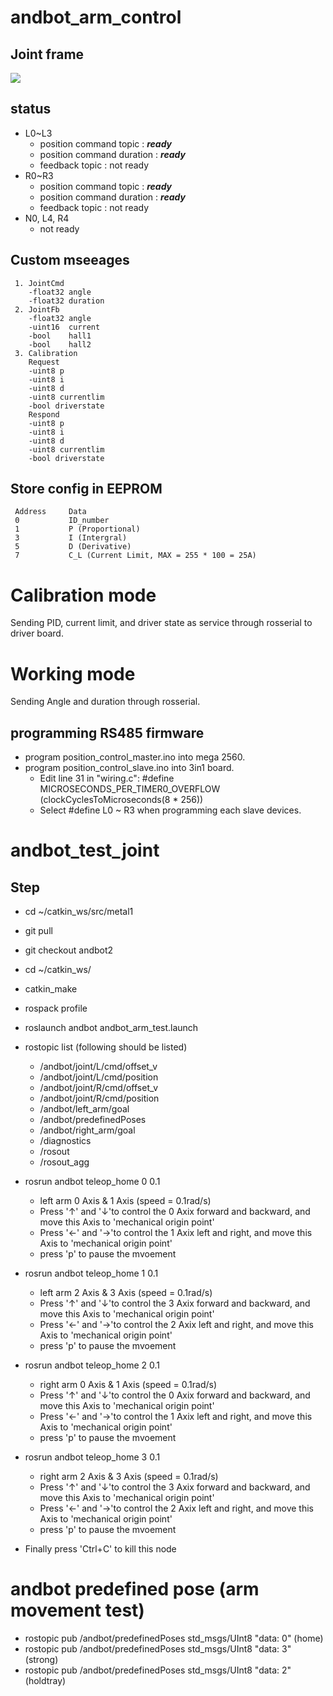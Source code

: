 # andbot_arm_control
## Joint frame 
![](https://github.com/oudeis/therobot/blob/master/Andbot_pkg/andbot_arm_control/joint_frame.jpeg)
 
## status
* L0~L3 
  * position command topic : ***ready***
  * position command duration : ***ready***
  * feedback topic : not ready
* R0~R3 
  * position command topic : ***ready***
  * position command duration : ***ready***
  * feedback topic : not ready
* N0, L4, R4
  * not ready
  
## Custom mseeages
     1. JointCmd
        -float32 angle
        -float32 duration
     2. JointFb
        -float32 angle
        -uint16  current
        -bool    hall1
        -bool    hall2
     3. Calibration
        Request
        -uint8 p
        -uint8 i
        -uint8 d
        -uint8 currentlim
        -bool driverstate
        Respond
        -uint8 p
        -uint8 i
        -uint8 d
        -uint8 currentlim
        -bool driverstate

## Store config in EEPROM
     Address     Data
     0           ID_number
     1           P (Proportional)
     3           I (Intergral)
     5           D (Derivative)
     7           C_L (Current Limit, MAX = 255 * 100 = 25A)

# Calibration mode
Sending PID, current limit, and driver state as service through rosserial to driver board.

# Working mode
Sending Angle and duration through rosserial.

## programming RS485 firmware
* program position_control_master.ino into mega 2560.
* program position_control_slave.ino into 3in1 board.
  * Edit line 31 in "wiring.c": #define MICROSECONDS_PER_TIMER0_OVERFLOW (clockCyclesToMicroseconds(8 * 256))  
  * Select #define L0 ~ R3 when programming each slave devices.

# andbot_test_joint

## Step
* cd ~/catkin_ws/src/metal1
* git pull
* git checkout andbot2
* cd ~/catkin_ws/
* catkin_make
* rospack profile
* roslaunch andbot andbot_arm_test.launch 
* rostopic list (following should be listed)
  * /andbot/joint/L/cmd/offset_v
  * /andbot/joint/L/cmd/position
  * /andbot/joint/R/cmd/offset_v
  * /andbot/joint/R/cmd/position
  * /andbot/left_arm/goal
  * /andbot/predefinedPoses
  * /andbot/right_arm/goal
  * /diagnostics
  * /rosout
  * /rosout_agg


* rosrun andbot teleop_home 0 0.1
  * left arm 0 Axis & 1 Axis (speed = 0.1rad/s)
  * Press '↑' and '↓'to control the 0 Axix forward and backward, and move this Axis to 'mechanical origin point'
  * Press '←' and '→'to control the 1 Axix left and right, and move this Axis to 'mechanical origin point'
  * press 'p' to pause the mvoement
  
* rosrun andbot teleop_home 1 0.1
  * left arm 2 Axis & 3 Axis (speed = 0.1rad/s)
  * Press '↑' and '↓'to control the 3 Axix forward and backward, and move this Axis to 'mechanical origin point'
  * Press '←' and '→'to control the 2 Axix left and right, and move this Axis to 'mechanical origin point'
  * press 'p' to pause the mvoement
  
* rosrun andbot teleop_home 2 0.1
  * right arm 0 Axis & 1 Axis (speed = 0.1rad/s)
  * Press '↑' and '↓'to control the 0 Axix forward and backward, and move this Axis to 'mechanical origin point'
  * Press '←' and '→'to control the 1 Axix left and right, and move this Axis to 'mechanical origin point'
  * press 'p' to pause the mvoement
  
* rosrun andbot teleop_home 3 0.1
  * right arm 2 Axis & 3 Axis (speed = 0.1rad/s)
  * Press '↑' and '↓'to control the 3 Axix forward and backward, and move this Axis to 'mechanical origin point'
  * Press '←' and '→'to control the 2 Axix left and right, and move this Axis to 'mechanical origin point'
  * press 'p' to pause the mvoement

* Finally press 'Ctrl+C' to kill this node

# andbot predefined pose (arm movement test)
* rostopic pub /andbot/predefinedPoses std_msgs/UInt8 "data: 0" (home)
* rostopic pub /andbot/predefinedPoses std_msgs/UInt8 "data: 3" (strong)
* rostopic pub /andbot/predefinedPoses std_msgs/UInt8 "data: 2" (holdtray)
